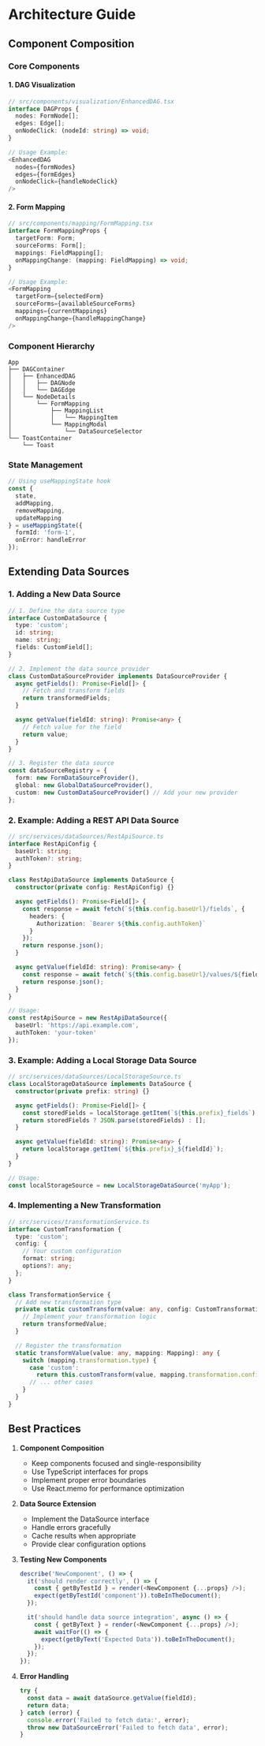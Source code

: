 # Architecture Guide

## Component Composition

### Core Components

#### 1. DAG Visualization
```typescript
// src/components/visualization/EnhancedDAG.tsx
interface DAGProps {
  nodes: FormNode[];
  edges: Edge[];
  onNodeClick: (nodeId: string) => void;
}

// Usage Example:
<EnhancedDAG
  nodes={formNodes}
  edges={formEdges}
  onNodeClick={handleNodeClick}
/>
```

#### 2. Form Mapping
```typescript
// src/components/mapping/FormMapping.tsx
interface FormMappingProps {
  targetForm: Form;
  sourceForms: Form[];
  mappings: FieldMapping[];
  onMappingChange: (mapping: FieldMapping) => void;
}

// Usage Example:
<FormMapping
  targetForm={selectedForm}
  sourceForms={availableSourceForms}
  mappings={currentMappings}
  onMappingChange={handleMappingChange}
/>
```

### Component Hierarchy
```
App
├── DAGContainer
│   ├── EnhancedDAG
│   │   ├── DAGNode
│   │   └── DAGEdge
│   └── NodeDetails
│       └── FormMapping
│           ├── MappingList
│           │   └── MappingItem
│           └── MappingModal
│               └── DataSourceSelector
└── ToastContainer
    └── Toast
```

### State Management
```typescript
// Using useMappingState hook
const {
  state,
  addMapping,
  removeMapping,
  updateMapping
} = useMappingState({
  formId: 'form-1',
  onError: handleError
});
```

## Extending Data Sources

### 1. Adding a New Data Source

```typescript
// 1. Define the data source type
interface CustomDataSource {
  type: 'custom';
  id: string;
  name: string;
  fields: CustomField[];
}

// 2. Implement the data source provider
class CustomDataSourceProvider implements DataSourceProvider {
  async getFields(): Promise<Field[]> {
    // Fetch and transform fields
    return transformedFields;
  }

  async getValue(fieldId: string): Promise<any> {
    // Fetch value for the field
    return value;
  }
}

// 3. Register the data source
const dataSourceRegistry = {
  form: new FormDataSourceProvider(),
  global: new GlobalDataSourceProvider(),
  custom: new CustomDataSourceProvider() // Add your new provider
};
```

### 2. Example: Adding a REST API Data Source

```typescript
// src/services/dataSources/RestApiSource.ts
interface RestApiConfig {
  baseUrl: string;
  authToken?: string;
}

class RestApiDataSource implements DataSource {
  constructor(private config: RestApiConfig) {}

  async getFields(): Promise<Field[]> {
    const response = await fetch(`${this.config.baseUrl}/fields`, {
      headers: {
        Authorization: `Bearer ${this.config.authToken}`
      }
    });
    return response.json();
  }

  async getValue(fieldId: string): Promise<any> {
    const response = await fetch(`${this.config.baseUrl}/values/${fieldId}`);
    return response.json();
  }
}

// Usage:
const restApiSource = new RestApiDataSource({
  baseUrl: 'https://api.example.com',
  authToken: 'your-token'
});
```

### 3. Example: Adding a Local Storage Data Source

```typescript
// src/services/dataSources/LocalStorageSource.ts
class LocalStorageDataSource implements DataSource {
  constructor(private prefix: string) {}

  async getFields(): Promise<Field[]> {
    const storedFields = localStorage.getItem(`${this.prefix}_fields`);
    return storedFields ? JSON.parse(storedFields) : [];
  }

  async getValue(fieldId: string): Promise<any> {
    return localStorage.getItem(`${this.prefix}_${fieldId}`);
  }
}

// Usage:
const localStorageSource = new LocalStorageDataSource('myApp');
```

### 4. Implementing a New Transformation

```typescript
// src/services/transformationService.ts
interface CustomTransformation {
  type: 'custom';
  config: {
    // Your custom configuration
    format: string;
    options?: any;
  };
}

class TransformationService {
  // Add new transformation type
  private static customTransform(value: any, config: CustomTransformation['config']): any {
    // Implement your transformation logic
    return transformedValue;
  }

  // Register the transformation
  static transformValue(value: any, mapping: Mapping): any {
    switch (mapping.transformation.type) {
      case 'custom':
        return this.customTransform(value, mapping.transformation.config);
      // ... other cases
    }
  }
}
```

## Best Practices

1. **Component Composition**
   - Keep components focused and single-responsibility
   - Use TypeScript interfaces for props
   - Implement proper error boundaries
   - Use React.memo for performance optimization

2. **Data Source Extension**
   - Implement the DataSource interface
   - Handle errors gracefully
   - Cache results when appropriate
   - Provide clear configuration options

3. **Testing New Components**
   ```typescript
   describe('NewComponent', () => {
     it('should render correctly', () => {
       const { getByTestId } = render(<NewComponent {...props} />);
       expect(getByTestId('component')).toBeInTheDocument();
     });

     it('should handle data source integration', async () => {
       const { getByText } = render(<NewComponent {...props} />);
       await waitFor(() => {
         expect(getByText('Expected Data')).toBeInTheDocument();
       });
     });
   });
   ```

4. **Error Handling**
   ```typescript
   try {
     const data = await dataSource.getValue(fieldId);
     return data;
   } catch (error) {
     console.error('Failed to fetch data:', error);
     throw new DataSourceError('Failed to fetch data', error);
   }
   ``` 